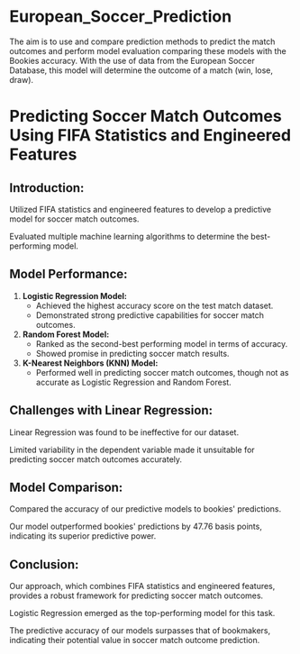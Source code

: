 # European_Soccer_Prediction
The aim is to use and compare prediction methods to predict the match outcomes and perform model evaluation comparing these models with the Bookies accuracy.  With the use of data from the European Soccer Database, this model will determine the outcome of a match (win, lose, draw). 


<html>
<head>
    <title>Predicting Soccer Match Outcomes</title>
</head>
<body>
    <h1>Predicting Soccer Match Outcomes Using FIFA Statistics and Engineered Features</h1>
    <h2>Introduction:</h2>
    <p>Utilized FIFA statistics and engineered features to develop a predictive model for soccer match outcomes.</p>
    <p>Evaluated multiple machine learning algorithms to determine the best-performing model.</p>
    <h2>Model Performance:</h2>
    <ol>
        <li>
            <strong>Logistic Regression Model:</strong>
            <ul>
                <li>Achieved the highest accuracy score on the test match dataset.</li>
                <li>Demonstrated strong predictive capabilities for soccer match outcomes.</li>
            </ul>
        </li>
        <li>
            <strong>Random Forest Model:</strong>
            <ul>
                <li>Ranked as the second-best performing model in terms of accuracy.</li>
                <li>Showed promise in predicting soccer match results.</li>
            </ul>
        </li>
        <li>
            <strong>K-Nearest Neighbors (KNN) Model:</strong>
            <ul>
                <li>Performed well in predicting soccer match outcomes, though not as accurate as Logistic Regression and Random Forest.</li>
            </ul>
        </li>
    </ol>
    <h2>Challenges with Linear Regression:</h2>
    <p>Linear Regression was found to be ineffective for our dataset.</p>
    <p>Limited variability in the dependent variable made it unsuitable for predicting soccer match outcomes accurately.</p>
    <h2>Model Comparison:</h2>
    <p>Compared the accuracy of our predictive models to bookies' predictions.</p>
    <p>Our model outperformed bookies' predictions by 47.76 basis points, indicating its superior predictive power.</p>
    <h2>Conclusion:</h2>
    <p>Our approach, which combines FIFA statistics and engineered features, provides a robust framework for predicting soccer match outcomes.</p>
    <p>Logistic Regression emerged as the top-performing model for this task.</p>
    <p>The predictive accuracy of our models surpasses that of bookmakers, indicating their potential value in soccer match outcome prediction.</p>
</body>
</html>
